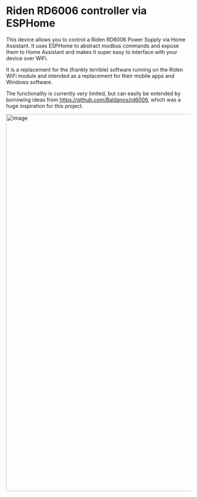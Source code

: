 # Riden RD6006 controller via ESPHome

This device allows you to control a Riden RD6006 Power Supply via Home Assistant. It uses ESPHome to abstract modbus commands and expose them to Home Assistant and makes it super easy to interface with your device over WiFi.

It is a replacement for the (frankly terrible) software running on the Riden WiFi module and intended as a replacement for their mobile apps and Windows software.

The functionality is currently *very* limited, but can easily be extended by borrowing ideas from https://github.com/Baldanos/rd6006, which was a huge inspiration for this project.

<img width="1028" alt="image" src="https://user-images.githubusercontent.com/2332647/171522772-cb27c1a2-5ebc-4385-a022-043dd3dfc149.png">
